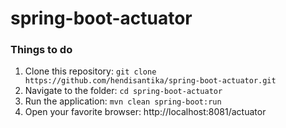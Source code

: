 # spring-boot-actuator

### Things to do

1. Clone this repository: `git clone https://github.com/hendisantika/spring-boot-actuator.git`
2. Navigate to the folder: `cd spring-boot-actuator`
3. Run the application: `mvn clean spring-boot:run`
4. Open your favorite browser: http://localhost:8081/actuator
